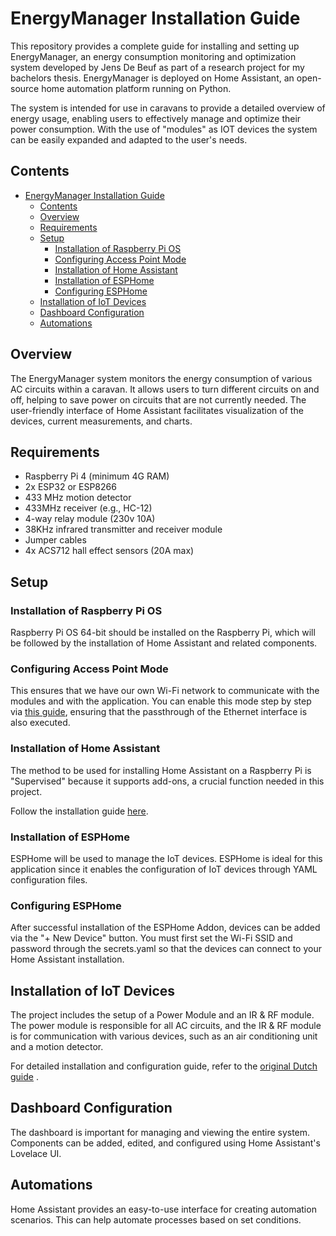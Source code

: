 # EnergyManager Installation Guide

This repository provides a complete guide for installing and setting up EnergyManager, an energy consumption monitoring and optimization system developed by Jens De Beuf as part of a research project for my bachelors thesis. EnergyManager is deployed on Home Assistant, an open-source home automation platform running on Python.

The system is intended for use in caravans to provide a detailed overview of energy usage, enabling users to effectively manage and optimize their power consumption. With the use of "modules" as IOT devices the system can be easily expanded and adapted to the user's needs.

## Contents

-   [EnergyManager Installation Guide](#energymanager-installation-guide)
    -   [Contents](#contents)
    -   [Overview](#overview)
    -   [Requirements](#requirements)
    -   [Setup](#setup)
        -   [Installation of Raspberry Pi OS](#installation-of-raspberry-pi-os)
        -   [Configuring Access Point Mode](#configuring-access-point-mode)
        -   [Installation of Home Assistant](#installation-of-home-assistant)
        -   [Installation of ESPHome](#installation-of-esphome)
        -   [Configuring ESPHome](#configuring-esphome)
    -   [Installation of IoT Devices](#installation-of-iot-devices)
    -   [Dashboard Configuration](#dashboard-configuration)
    -   [Automations](#automations)

## Overview

The EnergyManager system monitors the energy consumption of various AC circuits within a caravan. It allows users to turn different circuits on and off, helping to save power on circuits that are not currently needed. The user-friendly interface of Home Assistant facilitates visualization of the devices, current measurements, and charts.

## Requirements

-   Raspberry Pi 4 (minimum 4G RAM)
-   2x ESP32 or ESP8266
-   433 MHz motion detector
-   433MHz receiver (e.g., HC-12)
-   4-way relay module (230v 10A)
-   38KHz infrared transmitter and receiver module
-   Jumper cables
-   4x ACS712 hall effect sensors (20A max)

## Setup

### Installation of Raspberry Pi OS

Raspberry Pi OS 64-bit should be installed on the Raspberry Pi, which will be followed by the installation of Home Assistant and related components.

### Configuring Access Point Mode

This ensures that we have our own Wi-Fi network to communicate with the modules and with the application. You can enable this mode step by step via [this guide](https://thepi.io/how-to-use-your-raspberry-pi-as-a-wireless-access-point/), ensuring that the passthrough of the Ethernet interface is also executed.

### Installation of Home Assistant

The method to be used for installing Home Assistant on a Raspberry Pi is "Supervised" because it supports add-ons, a crucial function needed in this project.

Follow the installation guide [here](https://community.home-assistant.io/t/guide-how-to-install-home-assistant-supervised-on-rpi4-with-raspios-64-bit-october-2022/480855).

### Installation of ESPHome

ESPHome will be used to manage the IoT devices. ESPHome is ideal for this application since it enables the configuration of IoT devices through YAML configuration files.

### Configuring ESPHome

After successful installation of the ESPHome Addon, devices can be added via the "+ New Device" button. You must first set the Wi-Fi SSID and password through the secrets.yaml so that the devices can connect to your Home Assistant installation.

## Installation of IoT Devices

The project includes the setup of a Power Module and an IR & RF module. The power module is responsible for all AC circuits, and the IR & RF module is for communication with various devices, such as an air conditioning unit and a motion detector.

For detailed installation and configuration guide, refer to the [original Dutch guide](https://github.com/debeufjens/energymanager-hassio/tree/main/instructions_dutch) .

## Dashboard Configuration

The dashboard is important for managing and viewing the entire system. Components can be added, edited, and configured using Home Assistant's Lovelace UI.

## Automations

Home Assistant provides an easy-to-use interface for creating automation scenarios. This can help automate processes based on set conditions.
